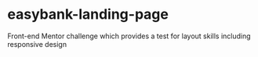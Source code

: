 # easybank-landing-page
Front-end Mentor challenge which provides a test for layout skills including responsive design
